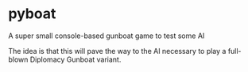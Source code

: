 # pyboat
A super small console-based gunboat game to test some AI

The idea is that this will pave the way to the AI necessary
to play a full-blown Diplomacy Gunboat variant.
